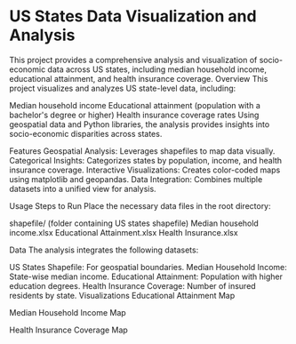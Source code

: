 # US States Data Visualization and Analysis
This project provides a comprehensive analysis and visualization of socio-economic data across US states, including median household income, educational attainment, and health insurance coverage.
Overview
This project visualizes and analyzes US state-level data, including:

Median household income
Educational attainment (population with a bachelor's degree or higher)
Health insurance coverage rates
Using geospatial data and Python libraries, the analysis provides insights into socio-economic disparities across states.

Features
Geospatial Analysis: Leverages shapefiles to map data visually.
Categorical Insights: Categorizes states by population, income, and health insurance coverage.
Interactive Visualizations: Creates color-coded maps using matplotlib and geopandas.
Data Integration: Combines multiple datasets into a unified view for analysis.

Usage
Steps to Run
Place the necessary data files in the root directory:

shapefile/ (folder containing US states shapefile)
Median household income.xlsx
Educational Attainment.xlsx
Health Insurance.xlsx

Data
The analysis integrates the following datasets:

US States Shapefile: For geospatial boundaries.
Median Household Income: State-wise median income.
Educational Attainment: Population with higher education degrees.
Health Insurance Coverage: Number of insured residents by state.
Visualizations
Educational Attainment Map

Median Household Income Map

Health Insurance Coverage Map
